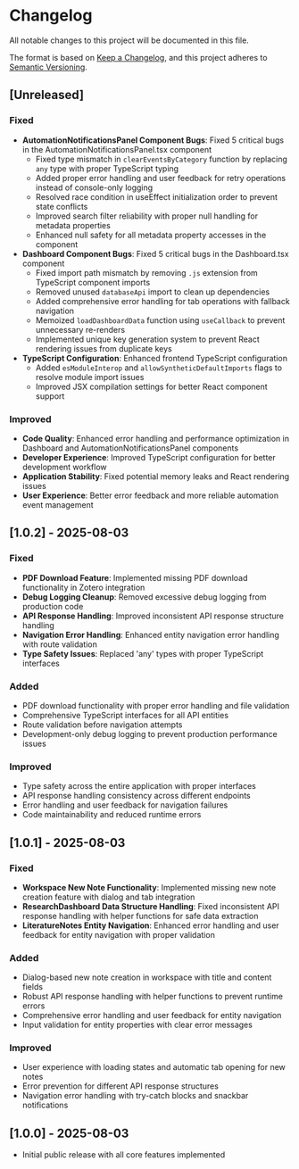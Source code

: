 # Changelog

All notable changes to this project will be documented in this file.

The format is based on [Keep a Changelog](https://keepachangelog.com/en/1.0.0/), and this project adheres to [Semantic Versioning](https://semver.org/spec/v2.0.0.html).

## [Unreleased]

### Fixed
- **AutomationNotificationsPanel Component Bugs**: Fixed 5 critical bugs in the AutomationNotificationsPanel.tsx component
  - Fixed type mismatch in `clearEventsByCategory` function by replacing `any` type with proper TypeScript typing
  - Added proper error handling and user feedback for retry operations instead of console-only logging
  - Resolved race condition in useEffect initialization order to prevent state conflicts
  - Improved search filter reliability with proper null handling for metadata properties
  - Enhanced null safety for all metadata property accesses in the component
- **Dashboard Component Bugs**: Fixed 5 critical bugs in the Dashboard.tsx component
  - Fixed import path mismatch by removing `.js` extension from TypeScript component imports
  - Removed unused `databaseApi` import to clean up dependencies
  - Added comprehensive error handling for tab operations with fallback navigation
  - Memoized `loadDashboardData` function using `useCallback` to prevent unnecessary re-renders
  - Implemented unique key generation system to prevent React rendering issues from duplicate keys
- **TypeScript Configuration**: Enhanced frontend TypeScript configuration
  - Added `esModuleInterop` and `allowSyntheticDefaultImports` flags to resolve module import issues
  - Improved JSX compilation settings for better React component support

### Improved
- **Code Quality**: Enhanced error handling and performance optimization in Dashboard and AutomationNotificationsPanel components
- **Developer Experience**: Improved TypeScript configuration for better development workflow
- **Application Stability**: Fixed potential memory leaks and React rendering issues
- **User Experience**: Better error feedback and more reliable automation event management

## [1.0.2] - 2025-08-03
### Fixed
- **PDF Download Feature**: Implemented missing PDF download functionality in Zotero integration
- **Debug Logging Cleanup**: Removed excessive debug logging from production code
- **API Response Handling**: Improved inconsistent API response structure handling
- **Navigation Error Handling**: Enhanced entity navigation error handling with route validation
- **Type Safety Issues**: Replaced 'any' types with proper TypeScript interfaces

### Added
- PDF download functionality with proper error handling and file validation
- Comprehensive TypeScript interfaces for all API entities
- Route validation before navigation attempts
- Development-only debug logging to prevent production performance issues

### Improved
- Type safety across the entire application with proper interfaces
- API response handling consistency across different endpoints
- Error handling and user feedback for navigation failures
- Code maintainability and reduced runtime errors

## [1.0.1] - 2025-08-03
### Fixed
- **Workspace New Note Functionality**: Implemented missing new note creation feature with dialog and tab integration
- **ResearchDashboard Data Structure Handling**: Fixed inconsistent API response handling with helper functions for safe data extraction
- **LiteratureNotes Entity Navigation**: Enhanced error handling and user feedback for entity navigation with proper validation

### Added
- Dialog-based new note creation in workspace with title and content fields
- Robust API response handling with helper functions to prevent runtime errors
- Comprehensive error handling and user feedback for entity navigation
- Input validation for entity properties with clear error messages

### Improved
- User experience with loading states and automatic tab opening for new notes
- Error prevention for different API response structures
- Navigation error handling with try-catch blocks and snackbar notifications

## [1.0.0] - 2025-08-03
- Initial public release with all core features implemented 